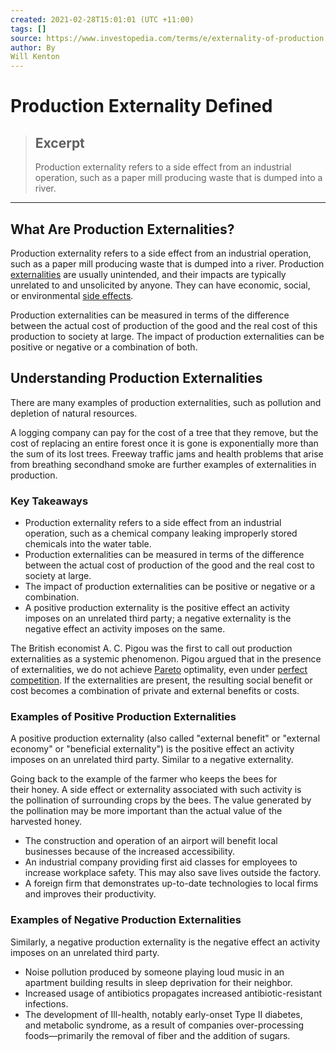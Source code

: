 ```yaml
---
created: 2021-02-28T15:01:01 (UTC +11:00)
tags: []
source: https://www.investopedia.com/terms/e/externality-of-production.asp
author: By
Will Kenton
---
```


# Production Externality Defined

> ## Excerpt
> Production externality refers to a side effect from an industrial operation, such as a paper mill producing waste that is dumped into a river.

---
## What Are Production Externalities?

Production externality refers to a side effect from an industrial operation, such as a paper mill producing waste that is dumped into a river. Production [externalities](https://www.investopedia.com/terms/e/externality.asp) are usually unintended, and their impacts are typically unrelated to and unsolicited by anyone. They can have economic, social, or environmental [side effects](https://www.investopedia.com/terms/s/side-effect.asp).

Production externalities can be measured in terms of the difference between the actual cost of production of the good and the real cost of this production to society at large. The impact of production externalities can be positive or negative or a combination of both.

## Understanding Production Externalities

There are many examples of production externalities, such as pollution and depletion of natural resources.

A logging company can pay for the cost of a tree that they remove, but the cost of replacing an entire forest once it is gone is exponentially more than the sum of its lost trees. Freeway traffic jams and health problems that arise from breathing secondhand smoke are further examples of externalities in production.

### Key Takeaways

-   Production externality refers to a side effect from an industrial operation, such as a chemical company leaking improperly stored chemicals into the water table.
-   Production externalities can be measured in terms of the difference between the actual cost of production of the good and the real cost to society at large.
-   The impact of production externalities can be positive or negative or a combination.
-   A positive production externality is the positive effect an activity imposes on an unrelated third party; a negative externality is the negative effect an activity imposes on the same. 

The British economist A. C. Pigou was the first to call out production externalities as a systemic phenomenon. Pigou argued that in the presence of externalities, we do not achieve [Pareto](https://www.investopedia.com/terms/p/paretoprinciple.asp) optimality, even under [perfect competition](https://www.investopedia.com/terms/p/perfectcompetition.asp). If the externalities are present, the resulting social benefit or cost becomes a combination of private and external benefits or costs. 

### Examples of Positive Production Externalities

A positive production externality (also called "external benefit" or "external economy" or "beneficial externality") is the positive effect an activity imposes on an unrelated third party. Similar to a negative externality. 

Going back to the example of the farmer who keeps the bees for their honey. A side effect or externality associated with such activity is the pollination of surrounding crops by the bees. The value generated by the pollination may be more important than the actual value of the harvested honey.

-   The construction and operation of an airport will benefit local businesses because of the increased accessibility.
-   An industrial company providing first aid classes for employees to increase workplace safety. This may also save lives outside the factory.
-   A foreign firm that demonstrates up-to-date technologies to local firms and improves their productivity.

### Examples of Negative Production Externalities

Similarly, a negative production externality is the negative effect an activity imposes on an unrelated third party. 

-   Noise pollution produced by someone playing loud music in an apartment building results in sleep deprivation for their neighbor.
-   Increased usage of antibiotics propagates increased antibiotic-resistant infections.
-   The development of Ill-health, notably early-onset Type II diabetes, and metabolic syndrome, as a result of companies over-processing foods—primarily the removal of fiber and the addition of sugars.
